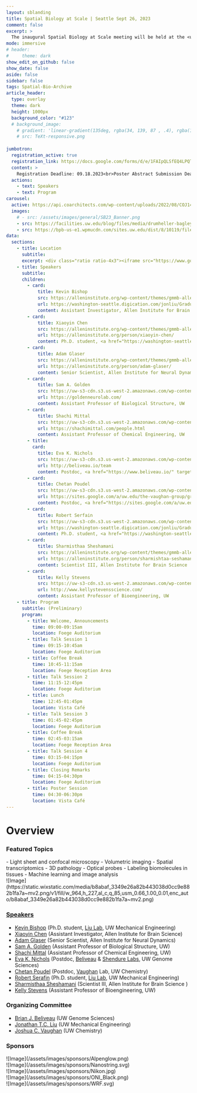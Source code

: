 ```yaml
---
layout: sblanding
title: Spatial Biology at Scale | Seattle Sept 26, 2023
comment: false
excerpt: >
  The inaugural Spatial Biology at Scale meeting will be held at the <u><a href="#" data-bs-toggle="modal" data-bs-target="#Location" >Foege South</a></u> building at the University of Washington.
mode: immersive
# header:
#     theme: dark
show_edit_on_github: false
show_date: false
aside: false
sidebar: false
tags: Spatial-Bio-Archive
article_header:
  type: overlay
  theme: dark
  height: 1000px
  background_color: "#123"
  # background_image:
    # gradient: 'linear-gradient(135deg, rgba(34, 139, 87 , .4), rgba(139, 34, 139, .4))'
    # src: TeXt-responsive.png

jumbotron:
  registration_active: true
  registration_link: https://docs.google.com/forms/d/e/1FAIpQLSfEQ4LPQT5-lrlgeNxaO_1OA2Pjxc6vXeyw94CFNRxfSIlp9A/viewform
  content: >
    Registration Deadline: 09.18.2023<br>Poster Abstract Submission Deadline: 09.15.2023
  actions:
    - text: Speakers
    - text: Program
carousel:
  active: https://api.coarchitects.com/wp-content/uploads/2022/08/COJ148_N2145_print.jpg
  images:
    # - src: /assets/images/general/SB23_Banner.png
    - src: https://facilities.uw.edu/blog/files/media/drumheller-bagley-hero.jpg
    - src: https://bpb-us-e1.wpmucdn.com/sites.uw.edu/dist/8/10119/files/2020/12/Foege_Hall-1241.jpg
data:
  sections:
    - title: Location
      subtitle:
      excerpt: <div class="ratio ratio-4x3"><iframe src="https://www.google.com/maps/embed?pb=!1m18!1m12!1m3!1d671.9147319563219!2d-122.31313192402544!3d47.65219439318942!2m3!1f0!2f0!3f0!3m2!1i1024!2i768!4f13.1!3m3!1m2!1s0x549014ede4bdea51%3A0x5d0ff1cf2aed917f!2sWilliam%20H.%20Foege%20Hall%2C%203720%2015th%20Ave%20NE%2C%20Seattle%2C%20WA%2098105!5e0!3m2!1sen!2sus!4v1690266880096!5m2!1sen!2sus" width="800" height="600" style="border:0;" allowfullscreen="" loading="lazy" referrerpolicy="no-referrer-when-downgrade"></iframe></div>
    - title: Speakers
      subtitle:
      children:
        - card:
            title: Kevin Bishop
            src: https://alleninstitute.org/wp-content/themes/gmmb-allen/images/allen-logo.svg # https://s3.amazonaws.com/files.digication.com/Ma127cd151856e5f97bd684a1a1f0cd8b.jpg
            url: https://washington-seattle.digication.com/jonliu/Graduate_students
            content: Assistant Investigator, Allen Institute for Brain Science
        - card:
            title: Xiaoyin Chen
            src: https://alleninstitute.org/wp-content/themes/gmmb-allen/images/allen-logo.svg # https://alleninstitute.org/wp-content/uploads/2022/12/Xiaoyin_Chen_SQUARE-400x400.jpg
            url: https://alleninstitute.org/person/xiaoyin-chen/
            content: Ph.D. student, <a href="https://washington-seattle.digication.com/jonliu/Home" target="_blank" rel="noreferrer noopener">Liu Lab</a>, UW Mechanical Engineering
        - card:
            title: Adam Glaser
            src: https://alleninstitute.org/wp-content/themes/gmmb-allen/images/allen-logo.svg # https://alleninstitute.org/wp-content/uploads/2022/12/adam-glaser-web.png
            url: https://alleninstitute.org/person/adam-glaser/
            content: Senior Scientist, Allen Institute for Neural Dynamics
        - card:
            title: Sam A. Golden
            src: https://uw-s3-cdn.s3.us-west-2.amazonaws.com/wp-content/uploads/sites/98/2014/09/07214451/W-Logo_Purple_Hex.png # https://images.squarespace-cdn.com/content/v1/5b1b659871069912b3022368/1531934160140-G6MG82DPST16PU81SI1I/SamGolden.jpg
            url: https://goldenneurolab.com/
            content: Assistant Professor of Biological Structure, UW
        - card:
            title: Shachi Mittal
            src: https://uw-s3-cdn.s3.us-west-2.amazonaws.com/wp-content/uploads/sites/98/2014/09/07214451/W-Logo_Purple_Hex.png # https://shachimittal.com/images/shachi.jpg
            url: https://shachimittal.com/people.html
            content: Assistant Professor of Chemical Engineering, UW
        - title:
          card:
            title: Eva K. Nichols
            src: https://uw-s3-cdn.s3.us-west-2.amazonaws.com/wp-content/uploads/sites/98/2014/09/07214451/W-Logo_Purple_Hex.png # https://static.wixstatic.com/media/b8abaf_0f0d1822d49147459a15bf22b0cd6f51~mv2.jpg/v1/crop/x_28,y_0,w_919,h_918/fill/w_200,h_200,al_c,q_80,usm_0.66_1.00_0.01,enc_auto/Image%20from%20iOS%20(3).jpg
            url: http://beliveau.io/team
            content: Postdoc, <a href="https://www.beliveau.io/" target="_blank" rel="noreferrer noopener">Beliveau</a> & <a href="https://shendure-web.gs.washington.edu/" target="_blank" rel="noreferrer noopener">Shendure</a> Labs, UW Genome Sciences
        - card:
            title: Chetan Poudel
            src: https://uw-s3-cdn.s3.us-west-2.amazonaws.com/wp-content/uploads/sites/98/2014/09/07214451/W-Logo_Purple_Hex.png
            url: https://sites.google.com/a/uw.edu/the-vaughan-group/group
            content: Postdoc, <a href="https://sites.google.com/a/uw.edu/the-vaughan-group/home" target="_blank" rel="noreferrer noopener">Vaughan</a> Lab, UW Chemistry
        - card:
            title: Robert Serfain
            src: https://uw-s3-cdn.s3.us-west-2.amazonaws.com/wp-content/uploads/sites/98/2014/09/07214451/W-Logo_Purple_Hex.png # https://s3.amazonaws.com/files.digication.com/Me5ba384dc66485fd79a298d1d6517395.jpg
            url: https://washington-seattle.digication.com/jonliu/Graduate_students
            content: Ph.D. student, <a href="https://washington-seattle.digication.com/jonliu/Home" target="_blank" rel="noreferrer noopener">Liu Lab</a>, UW Mechanical Engineering
        - card:
            title: Sharmisthaa Sheshamani
            src: https://alleninstitute.org/wp-content/themes/gmmb-allen/images/allen-logo.svg # https://alleninstitute.org/wp-content/uploads/2022/12/sharmishtaa_seshamani_web-new.jpg
            url: https://alleninstitute.org/person/sharmishtaa-seshamani/
            content: Scientist III, Allen Institute for Brain Science
        - card:
            title: Kelly Stevens
            src: https://uw-s3-cdn.s3.us-west-2.amazonaws.com/wp-content/uploads/sites/98/2014/09/07214451/W-Logo_Purple_Hex.png # http://www.kellystevensscience.com/uploads/2/9/2/3/29233939/stevens-kelly_2.jpg
            url: http://www.kellystevensscience.com/
            content: Assistant Professor of Bioengineering, UW
    - title: Program
      subtitle: (Preliminary)
      program:
        - title: Welcome, Announcements
          time: 09:00-09:15am
          location: Foege Auditorium
        - title: Talk Session 1
          time: 09:15-10:45am
          location: Foege Auditorium
        - title: Coffee Break
          time: 10:45-11:15am
          location: Foege Reception Area
        - title: Talk Session 2
          time: 11:15-12:45pm
          location: Foege Auditorium
        - title: Lunch
          time: 12:45-01:45pm
          location: Vista Café
        - title: Talk Session 3
          time: 01:45-02:45pm
          location: Foege Auditorium
        - title: Coffee Break
          time: 02:45-03:15am
          location: Foege Reception Area
        - title: Talk Session 4
          time: 03:15-04:15pm
          location: Foege Auditorium
        - title: Closing Remarks
          time: 04:15-04:30pm
          location: Foege Auditorium
        - title: Poster Session
          time: 04:30-06:30pm
          location: Vista Café
---
```


# Overview

### Featured Topics

<div class="row">
<div class="col-md-5 col-12" markdown="1">
- Light sheet and confocal microscopy
- Volumetric imaging
- Spatial transcriptomics
- 3D pathology
- Optical probes
- Labeling biomolecules in tissues
- Machine learning and image analysis
</div>
<!-- <div class="col"></div> -->
<div class="col-md-7 col-12 d-flex align-items-center justify-content-start" markdown="1">
<!-- ![Image](/assets/images/general/SB23_Banner.png) -->
![Image](https://static.wixstatic.com/media/b8abaf_3349e26a82b443038d0cc9e882b1fa7a~mv2.png/v1/fill/w_964,h_227,al_c,q_85,usm_0.66_1.00_0.01,enc_auto/b8abaf_3349e26a82b443038d0cc9e882b1fa7a~mv2.png)
</div>
</div>

### <a href="#" data-bs-toggle="modal" data-bs-target="#Speakers">Speakers</a>

- [Kevin Bishop](https://washington-seattle.digication.com/jonliu/Graduate_students) (Ph.D. student, [Liu Lab](https://washington-seattle.digication.com/jonliu/Home), UW Mechanical Engineering)
- [Xiaoyin Chen](https://alleninstitute.org/person/xiaoyin-chen/) (Assistant Investigator, Allen Institute for Brain Science)
- [Adam Glaser](https://alleninstitute.org/person/adam-glaser/) (Senior Scientist, Allen Institute for Neural Dynamics)
- [Sam A. Golden](https://goldenneurolab.com/) (Assistant Professor of Biological Structure, UW)
- [Shachi Mittal](https://shachimittal.com/people.html) (Assistant Professor of Chemical Engineering, UW)
- [Eva K. Nichols](http://beliveau.io/team) (Postdoc, [Beliveau](https://www.beliveau.io/) & [Shendure Labs](https://shendure-web.gs.washington.edu/), UW Genome Sciences)
- [Chetan Poudel](https://www.beliveau.io/) (Postdoc, [Vaughan](https://sites.google.com/a/uw.edu/the-vaughan-group/home) Lab, UW Chemistry)
- [Robert Serafin](https://washington-seattle.digication.com/jonliu/Graduate_students) (Ph.D. student, [Liu Lab](https://washington-seattle.digication.com/jonliu/Home), UW Mechanical Engineering)
- [Sharmisthaa Sheshamani](https://alleninstitute.org/person/sharmishtaa-seshamani/) (Scientist III, Allen Institute for Brain Science )
- [Kelly Stevens](http://www.kellystevensscience.com/) (Assistant Professor of Bioengineering, UW)

### Organizing Committee

- [Brian J. Beliveau](https://www.gs.washington.edu/faculty/beliveau.htm) (UW Genome Sciences)
- [Jonathan T.C. Liu](https://www.me.washington.edu/facultyfinder/jonathan-t-c-liu) (UW Mechanical Engineering)
- [Joshua C. Vaughan](https://chem.washington.edu/people/joshua-c-vaughan) (UW Chemistry)

### Sponsors

<div class="container text-center mb-3">
<div class="row align-items-center">
<div class="col-md-3 col-6" markdown="1">
![Image](/assets/images/sponsors/Alpenglow.png)
</div>
<div class="col-md-3 col-6" markdown="1">
![Image](/assets/images/sponsors/Nanostring.svg)
</div>
<div class="col-md-3 col-6" markdown="1">
![Image](/assets/images/sponsors/Nikon.jpg)
</div>
<div class="col-md-3 col-6" markdown="1">
![Image](/assets/images/sponsors/ONI_Black.png)
</div>
<div class="col-md-3 col-6" markdown="1">
![Image](/assets/images/sponsors/WRF.svg)
</div>
</div>
</div>

